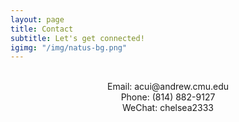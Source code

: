```yaml
---
layout: page
title: Contact
subtitle: Let's get connected!
igimg: "/img/natus-bg.png"
---
```

<br>
<center>Email: acui@andrew.cmu.edu</center>
<center>Phone: (814) 882-9127</center>
<center>WeChat: chelsea2333</center>

